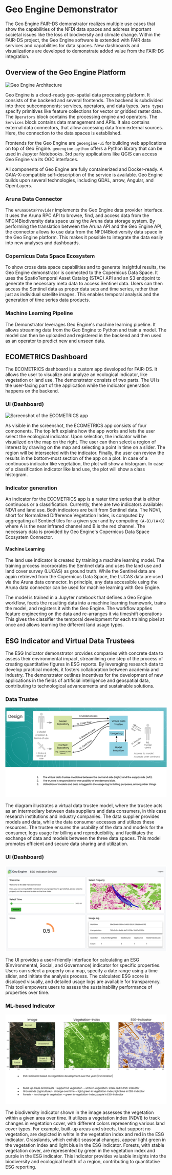 # Geo Engine Demonstrator

The Geo Engine FAIR-DS demonstrator realizes multiple use cases that show the capabilities of the NFDI data spaces and address important societal issues like the loss of biodiversity and climate change.
Within the FAIR-DS project, the Geo Engine software is extended with FAIR data services and capabilities for data spaces.
New dashboards and visualizations are developed to demonstrate added value from the FAIR-DS integration.

## Overview of the Geo Engine Platform

![Geo Engine Architecture](./assets/geoengine-architecture.svg)

Geo Engine is a cloud-ready geo-spatial data processing platform.
It consists of the backend and several frontends.
The backend is subdivided into three subcomponents: services, operators, and data types.
`Data types` specify primitives like feature collections for vector or gridded raster data.
The `Operators` block contains the processing engine and operators.
The `Services` block contains data management and APIs.
It also contains external data connectors, that allow accessing data from external sources.
Here, the connection to the data spaces is established.

Frontends for the Geo Engine are `geoengine-ui` for building web applications on top of Geo Engine.
`geoengine-python` offers a Python library that can be used in Jupyter Notebooks.
3rd party applications like QGIS can access Geo Engine via its OGC interfaces.

All components of Geo Engine are fully containerized and Docker-ready.
A GAIA-X-compatible self-description of the service is available.
Geo Engine builds upon several technologies, including GDAL, arrow, Angular, and OpenLayers.

### Aruna Data Connector

The `ArunaDataProvider` implements the Geo Engine data provider interface.
It uses the Aruna RPC API to browse, find, and access data from the NFDI4Biodiversity data space using the Aruna data storage system.
By performing the translation between the Aruna API and the Geo Engine API, the connector allows to use data from the NFDI4Biodiversity data space in the Geo Engine platform.
This makes it possible to integrate the data easily into new analyses and dashboards.

### Copernicus Data Space Ecosystem

To show cross data space capabilities and to generate insightful results, the Geo Engine demonstrator is connected to the Copernicus Data Space.
It uses the SpatioTemporal Asset Catalog (STAC) API and an S3 endpoint to generate the necessary meta data to access Sentinel data.
Users can then access the Sentinel data as proper data sets and time series, rather than just as individual satellite images.
This enables temporal analysis and the generation of time series data products.

### Machine Learning Pipeline

The Demonstrator leverages Geo Engine's machine learning pipeline.
It allows streaming data from the Geo Engine to Python and train a model.
The model can then be uploaded and registered in the backend and then used as an operator to predict new and unseen data.

## ECOMETRICS Dashboard

The ECOMETRICS dashboard is a custom app developed for FAIR-DS.
It allows the user to visualize and analyze an ecological indicator, like vegetation or land use.
The demonstrator consists of two parts.
The UI is the user-facing part of the application while the indicator generation happens on the backend.

### UI (Dashboard)

![Screenshot of the ECOMETRICS app](./assets/geoengine-ecometrics.png)

As visible in the screenshot, the ECOMETRICS app consists of four components.
The top left explains how the app works and lets the user select the ecological indicator.
Upon selection, the indicator will be visualized on the map on the right.
The user can then select a region of interest by drawing on the map and selecting a point in time on a slider.
The region will be intersected with the indicator.
Finally, the user can review the results in the bottom-most section of the app on a plot.
In case of a continuous indicator like vegetation, the plot will show a histogram.
In case of a classification indicator like land use, the plot will show a class histogram.

### Indicator generation

An indicator for the ECOMETRICS app is a raster time series that is either continuous or a classification.
Currently, there are two indicators available: NDVI and land use.
Both indicators are built from Sentinel data.
The NDVI, short for Normalized Difference Vegetation Index, is computed by aggregating all Sentinel tiles for a given year and by computing `(A-B)/(A+B)` where A is the near infrared channel and B is the red channel.
The necessary data is provided by Geo Engine's Copernicus Data Space Ecosystem Connector.

#### Machine Learning

The land use indicator is created by training a machine learning model.
The training process incorporates the Sentinel data and uses the land use and land cover survey (LUCAS) as ground truth.
While the Sentinel data are again retrieved from the Copernicus Data Space, the LUCAS data are used via the Aruna data connector.
In principle, any data accessible using the Aruna data connector can be used for machine learning with Geo Engine.

The model is trained in a Jupyter notebook that defines a Geo Engine workflow, feeds the resulting data into a machine learning framework, trains the model, and registers it with the Geo Engine.
The workflow applies feature engineering on the data and re-arranges it via timeshift operations
This gives the classifier the temporal development for each training pixel at once and allows learning the different land usage types.

## ESG Indicator and Virtual Data Trustees

The ESG Indicator demonstrator provides companies with concrete data to assess their environmental impact, streamlining one step of the process of creating quantitative figures in ESG reports.
By leveraging research data to develop practical models, it fosters collaboration between academia and industry.
The demonstrator outlines incentives for the development of new applications in the fields of artificial intelligence and geospatial data, contributing to technological advancements and sustainable solutions.

### Data Trustee

![Data Trustee](./assets/ESG-data-trustee.png)

The diagram illustrates a virtual data trustee model, where the trustee acts as an intermediary between data suppliers and data consumers, in this case research institutions and industry companies.
The data supplier provides models and data, while the data consumer accesses and utilizes these resources.
The trustee ensures the usability of the data and models for the consumer, logs usage for billing and reproducibility, and facilitates the exchange of data and models between the three data spaces.
This model promotes efficient and secure data sharing and utilization.

### UI (Dashboard)

![Dashboard](./assets/ESG-dashboard.png)

The UI provides a user-friendly interface for calculating an ESG (Environmental, Social, and Governance) indicator for specific properties.
Users can select a property on a map, specify a date range using a time slider, and initiate the analysis process.
The calculated ESG score is displayed visually, and detailed usage logs are available for transparency.
This tool empowers users to assess the sustainability performance of properties over time.

### ML-based Indicator

![ESG Indicator](./assets/ESG-indicator-v1.png)

The biodiversity indicator shown in the image assesses the vegetation within a given area over time.
It utilizes a vegetation index (NDVI) to track changes in vegetation cover, with different colors representing various land cover types.
For example, built-up areas and streets, that support no vegetation, are depicted in white in the vegetation index and red in the ESG indicator.
Grasslands, which exhibit seasonal changes, appear light green in the vegetation index and light blue in the ESG indicator.
Forests, with stable vegetation cover, are represented by green in the vegetation index and purple in the ESG indicator.
This indicator provides valuable insights into the biodiversity and ecological health of a region, contributing to quantitative ESG reporting.

